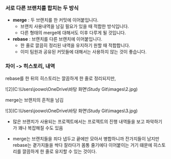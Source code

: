 ### 서로 다른 브랜치를 합치는 두 방식

- **merge** : 두 브랜치를 한 커밋에 이어붙입니다.
  - 브랜치 사용내역을 남길 필요가 있을 때 적합한 방식입니다.
  - 다른 형태의 merge에 대해서도 이후 다루게 될 것입니다.
- **rebase** : 브랜치를 다른 브랜치에 이어붙입니다.
  - 한 줄로 깔끔히 정리된 내역을 유지하기 원할 때 적합합니다.
  - 이미 팀원과 공유된 커밋들에 대해서는 사용하지 않는 것이 좋습니다.



### **차이 -> 히스토리, 내역**

rebase를 한 뒤의 히스토리는 깔끔하게 한 줄로 정리되지만,

![2](C:\Users\joowo\OneDrive\바탕 화면\Study Git\images\2.jpg)

merge는 브랜치의 흔적을 남김

![3](C:\Users\joowo\OneDrive\바탕 화면\Study Git\images\3.jpg)

* 많은 브랜치가 사용되는 프로젝트에서는 프로젝트의 진행 내역들을 보고 파악하기가 꽤나 복잡해질 수도 있음

* merge는 브랜치들을 죄다 냅두고 끝에만 모아서 병합하니까 잔가지들이 남지만 rebase는 곁가지들을 싹다 잘라다가 몸통 줄기에다 이어붙이는 거기 떄문에 히스토리를 깔끔하게 한 줄로 유지할 수 있는 것이다.



